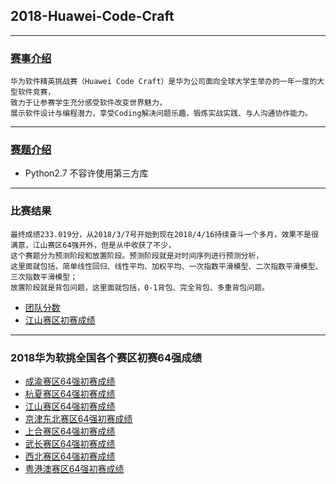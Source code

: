 ## 2018-Huawei-Code-Craft

***
### [赛事介绍](./赛事介绍.png)
```
华为软件精英挑战赛（Huawei Code Craft）是华为公司面向全球大学生举办的一年一度的大型软件竞赛，
致力于让参赛学生充分感受软件改变世界魅力，
展示软件设计与编程潜力，享受Coding解决问题乐趣，锻炼实战实践、与人沟通协作能力。
```

***
### [赛题介绍](./赛题介绍.png)
* Python2.7 不容许使用第三方库

***
### 比赛结果
```
最终成绩233.019分，从2018/3/7号开始到现在2018/4/16持续奋斗一个多月，效果不是很满意，江山赛区64强开外，但是从中收获了不少，
这个赛题分为预测阶段和放置阶段。预测阶段就是对时间序列进行预测分析，
这里面就包括，简单线性回归、线性平均、加权平均、一次指数平滑模型、二次指数平滑模型、三次指数平滑模型；
放置阶段就是背包问题，这里面就包括，0-1背包、完全背包、多重背包问题。
```
* [团队分数](./MyResult.png)
* [江山赛区初赛成绩](./江山赛区初赛成绩.png)

***
### 2018华为软挑全国各个赛区初赛64强成绩
* [成渝赛区64强初赛成绩](./results-in-china/成渝赛区64强初赛成绩.png)
* [杭夏赛区64强初赛成绩](./results-in-china/杭夏赛区64强初赛成绩.png)
* [江山赛区64强初赛成绩](./results-in-china/江山赛区64强初赛成绩.png)
* [京津东北赛区64强初赛成绩](./results-in-china/京津东北赛区64强初赛成绩.png)
* [上合赛区64强初赛成绩](./results-in-china/上合赛区64强初赛成绩.png)
* [武长赛区64强初赛成绩](./results-in-china/武长赛区64强初赛成绩.png)
* [西北赛区64强初赛成绩](./results-in-china/西北赛区64强初赛成绩.png)
* [粤港澳赛区64强初赛成绩](./results-in-china/粤港澳赛区64强初赛成绩.png)

<!--
在这一个多月的奋斗中，学到的知识非常之多，但是还是想吐槽一下华为，这个初赛结束之前的两天，由于华为重新放置了高级案例的，
规定这两天每一个团队每天只能提交5次，也就是只能提交9次，最后一次上传自己最高得分的代码，华为也是为了不让我们调参数，
但是还是有人在别的赛区开小号调参，华为官方表面上说的是检查加大查重，抄袭，开小号的行为，感觉这就是一个幌子，完全无公平可言，这就让我很难受。
-->
